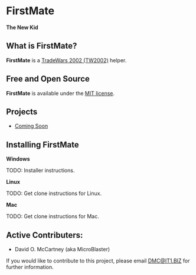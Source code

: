 # FirstMate
**The New Kid**

## What is FirstMate?

**FirstMate** is a [TradeWars 2002 (TW2002)](http://www.eisonline.com) helper.

## Free and Open Source

**FirstMate** is available under the [MIT license]().

## Projects

* [Coming Soon]()

## Installing FirstMate

**Windows**

TODO: Installer instructions.

**Linux**

TODO: Get clone instructions for Linux.

**Mac**

TODO: Get clone instructions for Mac.


## Active Contributers:

* David O. McCartney (aka MicroBlaster)

If you would like to contribute to this project, please email DMC@IT1.BIZ for further information.